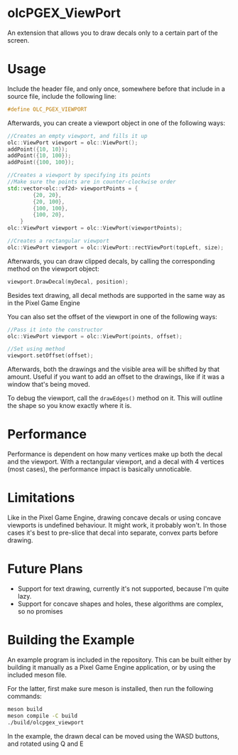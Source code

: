 # olcPGEX_ViewPort

An extension that allows you to draw decals only to a certain part of the
screen.

# Usage

Include the header file, and only once, somewhere before that include in a
source file, include the following line:

```cpp
#define OLC_PGEX_VIEWPORT
```

Afterwards, you can create a viewport object in one of the following ways:

```cpp
//Creates an empty viewport, and fills it up
olc::ViewPort viewport = olc::ViewPort();
addPoint({10, 10});
addPoint({10, 100});
addPoint({100, 100});

//Creates a viewport by specifying its points
//Make sure the points are in counter-clockwise order
std::vector<olc::vf2d> viewportPoints = {
        {20, 20},
        {20, 100},
        {100, 100},
        {100, 20},
    }
olc::ViewPort viewport = olc::ViewPort(viewportPoints);

//Creates a rectangular viewport
olc::ViewPort viewport = olc::ViewPort::rectViewPort(topLeft, size);
```

Afterwards, you can draw clipped decals, by calling the corresponding method on
the viewport object:

```cpp
viewport.DrawDecal(myDecal, position);
```

Besides text drawing, all decal methods are supported in the same way as in the
Pixel Game Engine

You can also set the offset of the viewport in one of the following ways:

```cpp
//Pass it into the constructor
olc::ViewPort viewport = olc::ViewPort(points, offset);

//Set using method
viewport.setOffset(offset);
```

Afterwards, both the drawings and the visible area will be shifted by that
amount. Useful if you want to add an offset to the drawings, like if it was a
window that's being moved.

To debug the viewport, call the `drawEdges()` method on it. This will outline
the shape so you know exactly where it is.

# Performance

Performance is dependent on how many vertices make up both the decal and the
viewport. With a rectangular viewport, and a decal with 4 vertices (most cases),
the performance impact is basically unnoticable.

# Limitations

Like in the Pixel Game Engine, drawing concave decals or using concave viewports 
is undefined behaviour. It might work, it probably won't. In those cases it's 
best to pre-slice that decal into separate, convex parts before drawing.

# Future Plans

- Support for text drawing, currently it's not supported, because I'm quite
  lazy.
- Support for concave shapes and holes, these algorithms are complex, so no
  promises

# Building the Example

An example program is included in the repository. This can be built either by
building it manually as a Pixel Game Engine application, or by using the
included meson file.

For the latter, first make sure meson is installed, then run the following
commands:

```sh
meson build
meson compile -C build
./build/olcpgex_viewport
```

In the example, the drawn decal can be moved using the WASD buttons, and rotated
using Q and E
